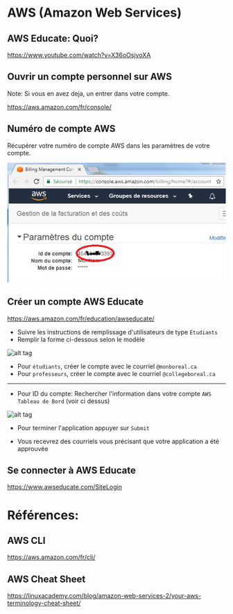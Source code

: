 # AWS (Amazon Web Services)


## AWS Educate: Quoi?

https://www.youtube.com/watch?v=X36oOsjyoXA

## Ouvrir un compte personnel sur AWS 

Note: Si vous en avez deja, un entrer dans votre compte.

https://aws.amazon.com/fr/console/

## Numéro de compte AWS

Récupérer votre numéro de compte AWS dans les paramètres de votre compte.

![alt tag](images/IDduCompte.png)


## Créer un compte AWS Educate

https://aws.amazon.com/fr/education/awseducate/

* Suivre les instructions de remplissage d'utilisateurs de type `Étudiants`  
* Remplir la forme ci-dessous selon le modèle

![alt tag](images/AWSEducateForm.png)

* Pour `étudiants`, créer le compte avec le courriel `@monboreal.ca`  
* Pour `professeurs`, créer le compte avec le courriel `@collegeboreal.ca`  

---

* Pour ID du compte:  Rechercher l'information dans votre compte `AWS Tableau de Bord` (voir ci dessus)

![alt tag](images/aws.PNG)

* Pour terminer l'application appuyer sur `Submit`

* Vous recevrez des courriels vous précisant que votre application a été approuvée

## Se connecter à AWS Educate

https://www.awseducate.com/SiteLogin



# Références: 

## AWS CLI

https://aws.amazon.com/fr/cli/

## AWS Cheat Sheet

https://linuxacademy.com/blog/amazon-web-services-2/your-aws-terminology-cheat-sheet/


